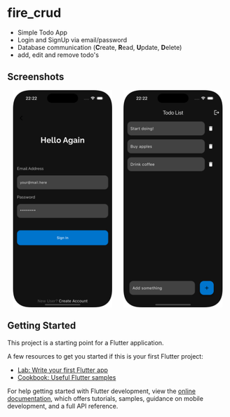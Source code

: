 # fire_crud

- Simple Todo App
- Login and SignUp via email/password
- Database communication (**C**reate, **R**ead, **U**pdate, **D**elete)
- add, edit and remove todo's

## Screenshots
<div style="display: flex; justify-content: space-around;">
    <img src="img/loginScreen.png" width="45%" alt="Login Screen">
    <img src="img/todoList.png" width="45%" alt="Todo App">
</div>

## Getting Started

This project is a starting point for a Flutter application.

A few resources to get you started if this is your first Flutter project:

- [Lab: Write your first Flutter app](https://docs.flutter.dev/get-started/codelab)
- [Cookbook: Useful Flutter samples](https://docs.flutter.dev/cookbook)

For help getting started with Flutter development, view the
[online documentation](https://docs.flutter.dev/), which offers tutorials,
samples, guidance on mobile development, and a full API reference.
